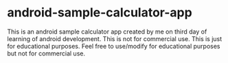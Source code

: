 # android-sample-calculator-app
This is an android sample calculator app created by me on third day of learning of android development.
This is not for commercial use.
This is just for educational purposes.
Feel free to use/modify for educational purposes but not for commercial use.
